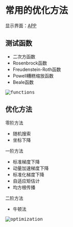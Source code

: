 # 常用的优化方法
显示界面：[APP](http://39.98.239.104:8502/)

## 测试函数
- 二次方函数
- Rosenbrock函数
- Freudenstein-Roth函数
- Powell糟糕缩放函数
- Beale函数

<kbd><img title="functions" src="https://github.com/TaiChiTiger/common-optimization-methods/blob/master/images/functions.jpg"></kbd><br/>

## 优化方法
零阶方法
- 随机搜索
- 坐标下降

一阶方法
- 标准梯度下降
- 动量加速梯度下降
- 标准化梯度下降
- 自适应矩估计
- 均方根传播

二阶方法
- 牛顿法

<kbd><img title="optimization" src="https://github.com/TaiChiTiger/common-optimization-methods/blob/master/images/optimization.jpg"></kbd><br/>
